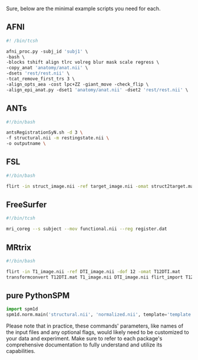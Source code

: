 Sure, below are the minimal example scripts you need for each.

## AFNI

```csh
#! /bin/tcsh

afni_proc.py -subj_id 'subj1' \
-bash \
-blocks tshift align tlrc volreg blur mask scale regress \
-copy_anat 'anatomy/anat.nii' \
-dsets 'rest/rest.nii' \
-tcat_remove_first_trs 3 \
-align_opts_aea -cost lpc+ZZ -giant_move -check_flip \
-align_epi_anat.py -dset1 'anatomy/anat.nii' -dset2 'rest/rest.nii' \
```

## ANTs
```bash
#!/bin/bash

antsRegistrationSyN.sh -d 3 \
-f structural.nii -m restingstate.nii \
-o outputname \
```

## FSL

```bash
#!/bin/bash

flirt -in struct_image.nii -ref target_image.nii -omat struct2target.mat -out struct2target.nii.gz \
```

## FreeSurfer

```bash
#!/bin/tcsh

mri_coreg --s subject --mov functional.nii --reg register.dat
```

## MRtrix

```bash
#!/bin/bash

flirt -in T1_image.nii -ref DTI_image.nii -dof 12 -omat T12DTI.mat
transformconvert T12DTI.mat T1_image.nii DTI_image.nii flirt_import T12DTI.txt
```

## pure PythonSPM

```python
import spm1d
spm1d.norm.main('structural.nii', 'normalized.nii', template='template.nii')
```

Please note that in practice, these commands' parameters, like names of the input files and any optional flags, would likely need to be customized to your data and experiment. Make sure to refer to each package's comprehensive documentation to fully understand and utilize its capabilities.